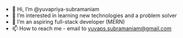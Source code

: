 - 👋 Hi, I’m @yuvapriya-subramaniam
- 👀 I’m interested in learning new technologies and a problem solver
- 🌱 I’m an aspiring full-stack developer (MERN)
- 📫 How to reach me - email to yuvaps.subramaniam@gmail.com

<!---
yuvapriya-subramaniam/yuvapriya-subramaniam is a ✨ special ✨ repository because its `README.md` (this file) appears on your GitHub profile.
You can click the Preview link to take a look at your changes.
--->
